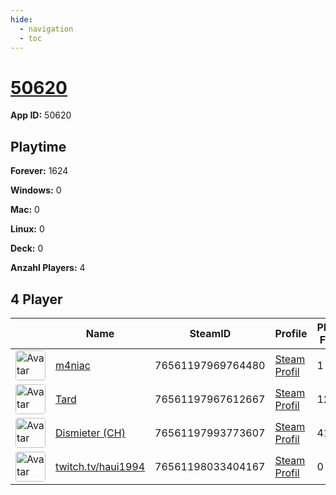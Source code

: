 ```yaml
---
hide:
  - navigation
  - toc
---
```

# <a href="https://steamdb.info/app/50620">50620</a>

**App ID:** 50620

## Playtime

**Forever:** 1624

**Windows:** 0

**Mac:** 0

**Linux:** 0

**Deck:** 0

**Anzahl Players:** 4
## 4 Player

<table id="charts-table" class="display" style="width:100%">
            <thead>
                <tr>
                    <th></th>
                    <th>Name</th>
                    <th>SteamID</th>
                    <th>Profile</th>
                    <th>Playtime Forever</th>
                    <th>Windows</th>
                    <th>Mac</th>
                    <th>Linux</th>
                    <th>Deck</th>
                    <th>Last Played</th>
                    <th>Playtime 2 Weeks</th>
                </tr>
            </thead>
            <tbody>
        <tr>
<td><a href="https://steamcommunity.com/profiles/76561197969764480/" target="_blank"><img src="https://avatars.steamstatic.com/7d4a07b7909b83ce6e61db85a98ab4e315c3e6b2_full.jpg" alt="Avatar" style="width:48px;height:48px;border-radius:4px;"></a></td><td><a href="/player/76561197969764480">m4niac</a></td><td>76561197969764480</td><td><a href="https://steamcommunity.com/profiles/76561197969764480/" target="_blank">Steam Profil</a></td><td>1</td><td>0</td><td>0</td><td>0</td><td>0</td><td>0</td><td></td></tr>
<tr>
<td><a href="https://steamcommunity.com/profiles/76561197967612667/" target="_blank"><img src="https://avatars.steamstatic.com/2638a64954803952a51ac873b090da8f2359cf1f_full.jpg" alt="Avatar" style="width:48px;height:48px;border-radius:4px;"></a></td><td><a href="/player/76561197967612667">Tard</a></td><td>76561197967612667</td><td><a href="https://steamcommunity.com/profiles/76561197967612667/" target="_blank">Steam Profil</a></td><td>1205</td><td>0</td><td>0</td><td>0</td><td>0</td><td>0</td><td></td></tr>
<tr>
<td><a href="https://steamcommunity.com/profiles/76561197993773607/" target="_blank"><img src="https://avatars.steamstatic.com/d83d70483792572cace3586b41ad5ed65779d2d6_full.jpg" alt="Avatar" style="width:48px;height:48px;border-radius:4px;"></a></td><td><a href="/player/76561197993773607">Dismieter (CH)</a></td><td>76561197993773607</td><td><a href="https://steamcommunity.com/profiles/76561197993773607/" target="_blank">Steam Profil</a></td><td>418</td><td>0</td><td>0</td><td>0</td><td>0</td><td>0</td><td></td></tr>
<tr>
<td><a href="https://steamcommunity.com/profiles/76561198033404167/" target="_blank"><img src="https://avatars.steamstatic.com/b4674a1518d5bb211168457218e5fa0a19def9e6_full.jpg" alt="Avatar" style="width:48px;height:48px;border-radius:4px;"></a></td><td><a href="/player/76561198033404167">twitch.tv/haui1994</a></td><td>76561198033404167</td><td><a href="https://steamcommunity.com/profiles/76561198033404167/" target="_blank">Steam Profil</a></td><td>0</td><td>0</td><td>0</td><td>0</td><td>0</td><td>0</td><td></td></tr>
</tbody>
</table>
